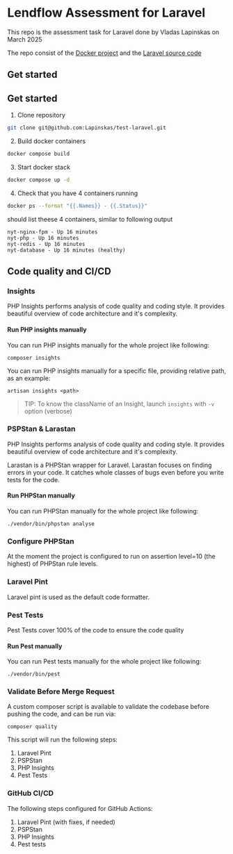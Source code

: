 # Lendflow Assessment for Laravel
This repo is the assessment task for Laravel done by Vladas Lapinskas on March 2025

The repo consist of the [Docker project](https://github.com/Lapinskas/test-laravel/blob/main/docker-compose.yml) and the [Laravel source code](https://github.com/Lapinskas/test-laravel/blob/main/source/README.md) 

## Get started

## Get started
1. Clone repository
```sh
git clone git@github.com:Lapinskas/test-laravel.git
```
2. Build docker containers
```sh
docker compose build
```
3. Start docker stack
```sh
docker compose up -d
```
4. Check that you have 4 containers running
```sh
docker ps --format "{{.Names}} - {{.Status}}"
```
should list theese 4 containers, similar to following output
```
nyt-nginx-fpm - Up 16 minutes
nyt-php - Up 16 minutes
nyt-redis - Up 16 minutes
nyt-database - Up 16 minutes (healthy)
```
## Code quality and CI/CD

### Insights

PHP Insights performs analysis of code quality and coding style.
It provides beautiful overview of code architecture and it's complexity.

#### Run PHP insights manually

You can run PHP insights manually for the whole project like following:

    composer insights

You can run PHP insights manually for a specific file, providing relative path, as an example:

    artisan insights <path>

> TIP: To know the className of an Insight, launch `insights` with `-v` option (verbose)

### PSPStan & Larastan

PHP Insights performs analysis of code quality and coding style. It provides beautiful overview of code architecture and it's complexity.

Larastan is a PHPStan wrapper for Laravel. Larastan focuses on finding errors in your code. It catches whole classes of bugs even before you write tests for the
code.

#### Run PHPStan manually

You can run PHPStan manually for the whole project like following:

    ./vendor/bin/phpstan analyse

### Configure PHPStan

At the moment the project is configured to run on assertion level=10 (the highest) of PHPStan rule levels.

### Laravel Pint

Laravel pint is used as the default code formatter.

### Pest Tests

Pest Tests cover 100% of the code to ensure the code quality

#### Run Pest manually

You can run Pest tests manually for the whole project like following:

    ./vendor/bin/pest


### Validate Before Merge Request

A custom composer script is available to validate the codebase before pushing the code, and can be run via:

    composer quality

This script will run the following steps:

1. Laravel Pint
2. PSPStan
3. PHP Insights
4. Pest Tests

### GitHub CI/CD

The following steps configured for GitHub Actions:
1. Laravel Pint (with fixes, if needed)
2. PSPStan
3. PHP Insights
4. Pest tests
